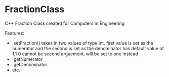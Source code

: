# FractionClass
C++ Fraction Class created for Computers in Engineering 

Features:
  - .setFraction()
      takes in two values of type int. first value is set as the numerator and the second is set as the denominator
      has default value of 1,1
      0 cannot be second arguement. will be set to one instead
  -   .getNumerator
  -   .getDenominator
  -   etc.

